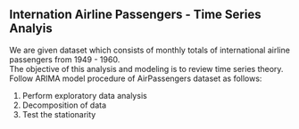 ## Internation Airline Passengers - Time Series Analyis
  
We are given dataset which consists of monthly totals of international airline passengers from 1949 - 1960.  
The objective of this analysis and modeling is to review time series theory. Follow ARIMA model procedure of AirPassengers dataset as follows:  
1. Perform exploratory data analysis  
2. Decomposition of data  
3. Test the stationarity
